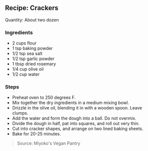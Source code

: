 ## Recipe: Crackers
Quantity: About two dozen  

### Ingredients
 - 2 cups flour
 - 1 tsp baking powder
 - 1/2 tsp sea salt
 - 1/2 tsp garlic powder
 - 1 tbsp dried rosemary
 - 1/4 cup olive oil
 - 1/2 cup water

### Steps
 - Preheat oven to 250 degrees F.
 - Mix together the dry ingredients in a medium mixing bowl.
 - Drizzle in the olive oil, blending it in with a wooden spoon. Leave clumps.
 - Add the water and form the dough into a ball. Do not overmix.
 - Divide the dough in half, pat into squares, and roll out very thin.
 - Cut into cracker shapes, and arrange on two lined baking sheets.
 - Bake for 20-25 minutes.

> Source: Miyoko's Vegan Pantry
